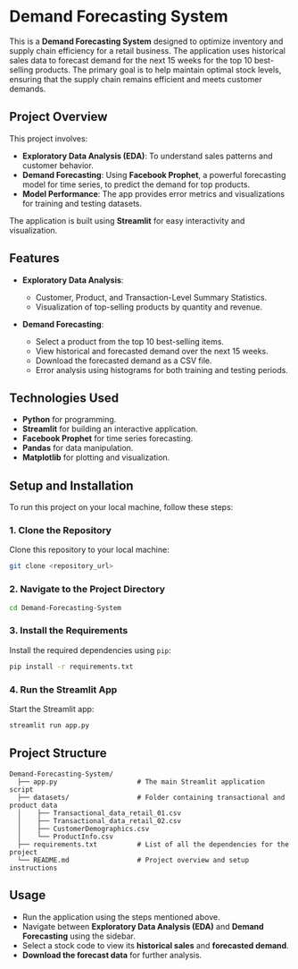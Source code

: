 
# Demand Forecasting System

This is a **Demand Forecasting System** designed to optimize inventory and supply chain efficiency for a retail business. The application uses historical sales data to forecast demand for the next 15 weeks for the top 10 best-selling products. The primary goal is to help maintain optimal stock levels, ensuring that the supply chain remains efficient and meets customer demands.

## Project Overview

This project involves:
- **Exploratory Data Analysis (EDA)**: To understand sales patterns and customer behavior.
- **Demand Forecasting**: Using **Facebook Prophet**, a powerful forecasting model for time series, to predict the demand for top products.
- **Model Performance**: The app provides error metrics and visualizations for training and testing datasets.

The application is built using **Streamlit** for easy interactivity and visualization.

## Features

- **Exploratory Data Analysis**:
  - Customer, Product, and Transaction-Level Summary Statistics.
  - Visualization of top-selling products by quantity and revenue.

- **Demand Forecasting**:
  - Select a product from the top 10 best-selling items.
  - View historical and forecasted demand over the next 15 weeks.
  - Download the forecasted demand as a CSV file.
  - Error analysis using histograms for both training and testing periods.

## Technologies Used

- **Python** for programming.
- **Streamlit** for building an interactive application.
- **Facebook Prophet** for time series forecasting.
- **Pandas** for data manipulation.
- **Matplotlib** for plotting and visualization.

## Setup and Installation

To run this project on your local machine, follow these steps:

### 1. Clone the Repository

Clone this repository to your local machine:

```bash
git clone <repository_url>
```

### 2. Navigate to the Project Directory

```bash
cd Demand-Forecasting-System
```

### 3. Install the Requirements

Install the required dependencies using `pip`:

```bash
pip install -r requirements.txt
```

### 4. Run the Streamlit App

Start the Streamlit app:

```bash
streamlit run app.py
```

## Project Structure

```text
Demand-Forecasting-System/
  ├── app.py                    # The main Streamlit application script
  ├── datasets/                 # Folder containing transactional and product data
  │    ├── Transactional_data_retail_01.csv
  │    ├── Transactional_data_retail_02.csv
  │    ├── CustomerDemographics.csv
  │    └── ProductInfo.csv
  ├── requirements.txt          # List of all the dependencies for the project
  └── README.md                 # Project overview and setup instructions
```

## Usage

- Run the application using the steps mentioned above.
- Navigate between **Exploratory Data Analysis (EDA)** and **Demand Forecasting** using the sidebar.
- Select a stock code to view its **historical sales** and **forecasted demand**.
- **Download the forecast data** for further analysis.


